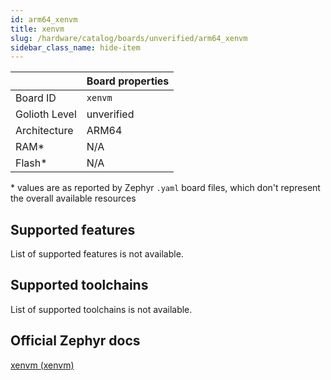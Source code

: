 ```yaml
---
id: arm64_xenvm
title: xenvm
slug: /hardware/catalog/boards/unverified/arm64_xenvm
sidebar_class_name: hide-item
---
```


[//]: # (This is an auto-generated file, do not edit! Changes to it will be lost upon re-generation)



|                | Board properties     |
| -------------  | -------------------- |
| Board ID       | `xenvm` |
| Golioth Level  | unverified       |
| Architecture   | ARM64 |
| RAM*           | N/A |
| Flash*         | N/A |

\* values are as reported by Zephyr `.yaml` board files, which don't represent the overall available resources



## Supported features

List of supported features is not available.

## Supported toolchains

List of supported toolchains is not available.

## Official Zephyr docs

[xenvm (xenvm)](https://docs.zephyrproject.org/latest/boards/arm64/xenvm/doc/index.html)

